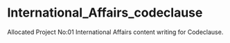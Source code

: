 # International_Affairs_codeclause
Allocated Project No:01 International Affairs content writing for Codeclause. 

